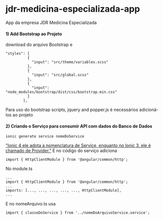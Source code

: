 # jdr-medicina-especializada-app
App da empresa JDR Medicina Especializada
#### 1) Add Bootstrap ao Projeto
download do arquivo Bootstrap e
```
"styles": [
          {
            "input": "src/theme/variables.scss"
          },
          {
            "input": "src/global.scss"
          },
          {
            "input": "node_modules/bootstrap/dist/css/bootstrap.min.css"
          }
        ],
```
Para uso do bootstrap scripts, jquery and popper.js é necessários adicioná-los ao projeto

#### 2) Criando o Serviço para consumir API com dados do Banco de Dados
```
ionic generate service nomeDoService
```
["Ionic 4 ele adota a nomenclatura de Service, enquanto no Ionic 3, ele é chamado de Provider."](https://pt.stackoverflow.com/questions/365181/no-ionic-o-provider-agora-%C3%A9-service)
E no código do serviço adiciona
```
import { HttpClientModule } from '@angular/common/http';
```
No module.ts
```
...
import { HttpClientModule } from '@angular/common/http';
...
imports: [..., ..., ..., ..., ..., HttpClientModule],
...
```
E no nomeArquivo.ts usa
```
import { classeDoService } from '../nomeDoArquivoService.service';
```
